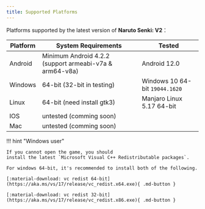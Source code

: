 ```yaml
---
title: Supported Platforms
---
```


Platforms supported by the latest version of **Naruto Senki: V2**：

| Platform | System Requirements                                     | Tested                         |
| -------- | ------------------------------------------------------- | ------------------------------ |
| Android  | Minimum Android 4.2.2 (support armeabi-v7a & arm64-v8a) | Android 12.0                   |
| Windows  | 64-bit (32-bit in testing)                              | Windows 10 64-bit `19044.1620` |
| Linux    | 64-bit (need install gtk3)                              | Manjaro Linux 5.17 64-bit      |
| IOS      | untested (comming soon)                                 |                                |
| Mac      | untested (comming soon)                                 |                                |

!!! hint "Windows user"

    If you cannot open the game, you should
    install the latest `Microsoft Visual C++ Redistributable packages`.

    For windows 64-bit, it's recommended to install both of the following.

    [:material-download: vc redist 64-bit](https://aka.ms/vs/17/release/vc_redist.x64.exe){ .md-button }

    [:material-download: vc redist 32-bit](https://aka.ms/vs/17/release/vc_redist.x86.exe){ .md-button }
